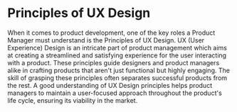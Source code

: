 # Principles of UX Design

When it comes to product development, one of the key roles a Product Manager must understand is the Principles of UX Design. UX (User Experience) Design is an intricate part of product management which aims at creating a streamlined and satisfying experience for the user interacting with a product. These principles guide designers and product managers alike in crafting products that aren't just functional but highly engaging. The skill of grasping these principles often separates successful products from the rest. A good understanding of UX Design principles helps product managers to maintain a user-focused approach throughout the product's life cycle, ensuring its viability in the market.